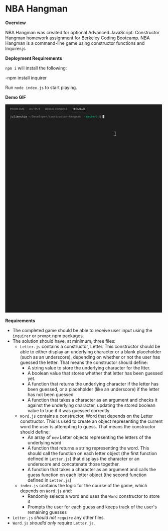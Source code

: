 # NBA Hangman

**Overview**

NBA Hangman was created for optional Advanced JavaScript: Constructor Hangman homework assignment for Berkeley Coding Bootcamp. NBA Hangman is a command-line game using constructor functions and Inquirer.js

**Deployment Requirements**

`npm i` will install the following:

-npm install inquirer

Run `node index.js` to start playing.

**Demo GIF**

<img src="https://raw.githubusercontent.com/julienshim/constructor-hangman/master/demo.gif" width="500" />

**Requirements**

- The completed game should be able to receive user input using the `inquirer` or `prompt` npm packages.
- The solution should have, at minimum, three files:
    - `Letter.js` contains a constructor, Letter. This constructor should be able to either display an underlying character or a blank placeholder (such as an underscore), depending on whether or not the user has guessed the letter. That means the constructor should define:
        * A string value to store the underlying character for the ltter.
        * A boolean value that stores whether that letter has been guessed yet.
        * A function that returns the underlying character if the letter has been guessed, or a placeholder (like an underscore) if the letter has not been guessed
        * A function that takes a character as an argument and checks it against the underlying character, updating the stored boolean value to true if it was guessed correctly
    - `Word.js` contains a constructor, Word that depends on the Letter constructor. This is used to create an object representing the current word the user is attempting to guess. That means the constructor should define:
        * An array of `new` Letter objects representing the letters of the underlying word
        * A function that returns a string representing the word. This should call the function on each letter object (the first function defined in `Letter.js`) that displays the character or an underscore and concatenate those together.
        * A function that takes a character as an argument and calls the guess function on each letter object (the second function defined in `Letter.js`) 
    - `index.js` contains the logic for the course of the game, which depends on `Word.js` and:
        * Randomly selects a word and uses the `Word` constructor to store it
        * Prompts the user for each guess and keeps track of the user's remaining guesses
- `Letter.js` *should not* `require` any other files.
- `Word.js` *shoudld only* require `Letter.js`. 

